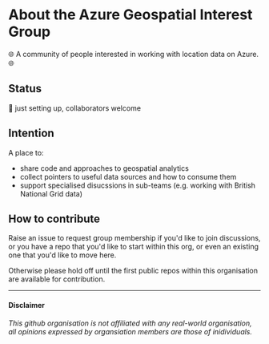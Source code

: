 # About the Azure Geospatial Interest Group

🌐 A community of people interested in working with location data on Azure. 🌐

## Status 
🚧 just setting up, collaborators welcome

## Intention
A place to:
- share code and approaches to geospatial analytics
- collect pointers to useful data sources and how to consume them
- support specialised disucssions in sub-teams (e.g. working with British National Grid data)

## How to contribute
Raise an issue to request group membership if you'd like to join discussions, or you have a repo that you'd like to start within this org, or even an existing one that you'd like to move here. 

Otherwise please hold off until the first public repos within this organisation are available for contribution.


<hr />

#### Disclaimer
*This github organisation is not affiliated with any real-world organisation, all opinions expressed by organsiation members are those of inidividuals.*
